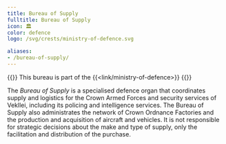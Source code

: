 ```yaml
---
title: Bureau of Supply
fulltitle: Bureau of Supply
icon: 🏛️
color: defence
logo: /svg/crests/ministry-of-defence.svg

aliases:
- /bureau-of-supply/
---
```

{{<note series>}}
 This bureau is part of the {{<link/ministry-of-defence>}}
{{</note>}}

The *Bureau of Supply* is a specialised defence organ that coordinates supply and logistics for the Crown Armed Forces and security services of Vekllei, including its policing and intelligence services. The Bureau of Supply also administrates the network of Crown Ordnance Factories and the production and acquisition of aircraft and vehicles. It is not responsible for strategic decisions about the make and type of supply, only the facilitation and distribution of the purchase.